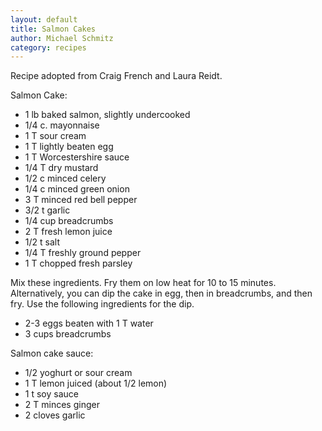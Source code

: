 ```yaml
---
layout: default
title: Salmon Cakes
author: Michael Schmitz
category: recipes
---
```


Recipe adopted from Craig French and Laura Reidt.

Salmon Cake:

* 1 lb baked salmon, slightly undercooked
* 1/4 c. mayonnaise
* 1 T sour cream
* 1 T lightly beaten egg
* 1 T Worcestershire sauce
* 1/4 T dry mustard
* 1/2 c minced celery
* 1/4 c minced green onion
* 3 T minced red bell pepper
* 3/2 t garlic
* 1/4 cup breadcrumbs
* 2 T fresh lemon juice
* 1/2 t salt
* 1/4 T freshly ground pepper
* 1 T chopped fresh parsley

Mix these ingredients. Fry them on low heat for 10 to 15 minutes.
Alternatively, you can dip the cake in egg, then in breadcrumbs, and then fry.
Use the following ingredients for the dip.

* 2-3 eggs beaten with 1 T water
* 3 cups breadcrumbs

Salmon cake sauce:

* 1/2 yoghurt or sour cream
* 1 T lemon juiced (about 1/2 lemon)
* 1 t soy sauce
* 2 T minces ginger
* 2 cloves garlic
